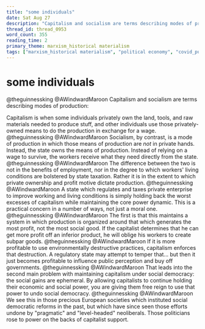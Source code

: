 ```yaml
---
title: "some individuals"
date: Sat Aug 27
description: "Capitalism and socialism are terms describing modes of production: Capitalism is when some individuals privately own the land, tools, and raw materials needed..."
thread_id: thread_0953
word_count: 355
reading_time: 2
primary_theme: marxism_historical materialism
tags: ["marxism_historical materialism", "political economy", "covid_public health politics", "organizational theory"]
---
```


# some individuals

@theguinnessking @AWindwardMaroon Capitalism and socialism are terms describing modes of production:

Capitalism is when some individuals privately own the land, tools, and raw materials needed to produce stuff, and other individuals use those privately-owned means to do the production in exchange for a wage. @theguinnessking @AWindwardMaroon Socialism, by contrast, is a mode of production in which those means of production are *not* in private hands. Instead, the state owns the means of production. Instead of relying on a wage to survive, the workers receive what they need directly from the state. @theguinnessking @AWindwardMaroon The difference between the two is not in the benefits of employment, nor in the degree to which workers' living conditions are bolstered by state taxation. Rather it is in the extent to which private ownership and profit motive dictate production. @theguinnessking @AWindwardMaroon A state which regulates and taxes private enterprise to improve working and living conditions is simply holding back the worst excesses of capitalism while maintaining the core power dynamic. This is a practical concern in a number of ways, not just a moral one. @theguinnessking @AWindwardMaroon The first is that this maintains a system in which production is organized around that which generates the most profit, not the most social good. If the capitalist determines that he can get more profit off an inferior product, he will oblige his workers to create subpar goods. @theguinnessking @AWindwardMaroon If it is more profitable to use environmentally destructive practices, capitalism enforces that destruction. A regulatory state may attempt to temper that... but then it just becomes profitable to influence public perception and buy off governments. @theguinnessking @AWindwardMaroon That leads into the second main problem with maintaining capitalism under social democracy: the social gains are ephemeral. By allowing capitalists to continue holding their economic and social power, you are giving them free reign to use that power to undo social democracy. @theguinnessking @AWindwardMaroon We see this in those precious European societies which instituted social democratic reforms in the past, but which have since seen those efforts undone by "pragmatic" and "level-headed" neoliberals. Those politicians rose to power on the backs of capitalist support.